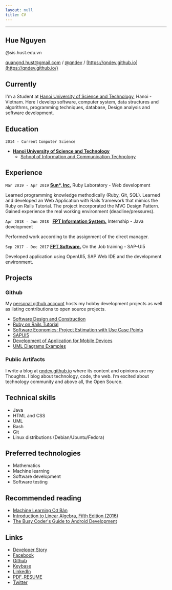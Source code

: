 ```yaml
---
layout: null
title: CV
---
```


---
## Hue Nguyen
@sis.hust.edu.vn

[quangnd.hust@gmail.com](mailto:quangnd.hust@gmail.com) / [@qndev](http://github.com/qndev) / [https://qndev.github.io](https://qndev.github.io/)

## Currently

I'm a Student at [Hanoi University of Science and Technology](https://en.hust.edu.vn/home), Hanoi - Vietnam. Here I develop software, computer system, data structures and algorithms, programming techniques, database, Design analysis and software development.

## Education

`2014 - Current`
`Computer Science`

- [__Hanoi University of Science and Technology__](https://en.hust.edu.vn/home)
  - [School of Information and Communication Technology](https://soict.hust.edu.vn/en/)

## Experience

`Mar 2019 - Apr 2019`
[__Sun*, Inc.__](https://sun-asterisk.vn/?lang=en) Ruby Laboratory - Web development

Learned programming knowledge methodically (Ruby, Git, SQL).
Learned and developed an Web Application with Rails framework that mimics the Ruby on Rails
Tutorial. The project incorporated the MVC Design Pattern.
Gained experience the real working environment (deadline/pressures).

`Apr 2018 - Jun 2018 `
[__FPT Information System.__](https://www.fpt-is.com) Internship - Java development

Performed work according to the assignment of the direct manager.

`Sep 2017 - Dec 2017`
[__FPT Software.__](https://www.fpt-software.com) On the Job training - SAP-UI5

Developed application using OpenUI5, SAP Web IDE and the development environment.

## Projects

### Github

My [personal github account](https://github.com/qndev) hosts my hobby development projects as well as listing contributions to open source projects.

- [Software Design and Construction](https://github.com/qndev/software-design-and-construction)
- [Ruby on Rails Tutorial](https://github.com/qndev/sample_app-1)
- [Software Economics: Project Estimation with Use Case Points ](https://github.com/qndev/software-economics)
- [SAPUI5](https://github.com/qndev/sapui5-training)
- [Development of Application for Mobile Devices](https://github.com/qndev/it4929-sis)
- [UML Diagrams Examples](https://github.com/qndev/uml-diagrams)

### Public Artifacts

I write a blog at [qndev.github.io](https://qndev.github.io/) where its content and opinions are my Thoughts. I blog about technology, code, the web. I’m excited about technology community and above all, the Open Source.

## Technical skills

* Java
* HTML and CSS
* UML
* Bash
* Git
* Linux distributions (Debian/Ubuntu/Fedora)

## Preferred technologies

* Mathematics
* Machine learning
* Software development
* Software testing

## Recommended reading

* [Machine Learning Cơ Bản](https://tiki.vn/machine-learning-co-ban-p10833675.html)
* [Introduction to Linear Algebra, Fifth Edition (2016)](http://math.mit.edu/~gs/linearalgebra/)
* [The Busy Coder's Guide to Android Development](https://commonsware.com/Android/)

## Links

* [Developer Story](https://stackoverflow.com/story/qndev)
* [Facebook](https://www.facebook.com/quangnd.hust)
* [Github](https://github.com/qndev)
* [Keybase](https://keybase.io/amaryllis)
* [LinkedIn](https://www.linkedin.com/in/qndev)
* [PDF_RESUME](https://qndev.github.io/NGUYEN_DINH_QUANG_RESUME.pdf)
* [Twitter](https://twitter.com/amaryllisapril)
